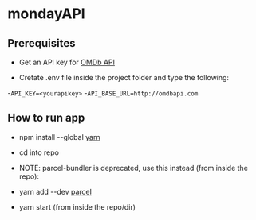 # mondayAPI

## Prerequisites
- Get an API key for [OMDb API](https://www.omdbapi.com/)

- Cretate .env file inside the project folder and type the following:

-```API_KEY=<yourapikey>```
-```API_BASE_URL=http://omdbapi.com```

## How to run app
- npm install --global [yarn](https://classic.yarnpkg.com/lang/en/docs/install/#mac-stable)

- cd into repo

- NOTE: parcel-bundler is deprecated, use this instead (from inside the repo):

- yarn add --dev [parcel](https://parceljs.org/getting-started/webapp/)

- yarn start (from inside the repo/dir)

